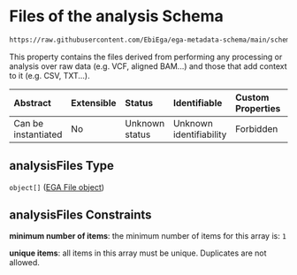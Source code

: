 # Files of the analysis Schema

```txt
https://raw.githubusercontent.com/EbiEga/ega-metadata-schema/main/schemas/EGA.analysis.json#/properties/analysisFiles
```

This property contains the files derived from performing any processing or analysis over raw data (e.g. VCF, aligned BAM...) and those that add context to it (e.g. CSV, TXT...).

| Abstract            | Extensible | Status         | Identifiable            | Custom Properties | Additional Properties | Access Restrictions | Defined In                                                                       |
| :------------------ | :--------- | :------------- | :---------------------- | :---------------- | :-------------------- | :------------------ | :------------------------------------------------------------------------------- |
| Can be instantiated | No         | Unknown status | Unknown identifiability | Forbidden         | Forbidden             | none                | [EGA.analysis.json\*](../../../schemas/EGA.analysis.json "open original schema") |

## analysisFiles Type

`object[]` ([EGA File object](ega-4-defs-ega-file-object.md))

## analysisFiles Constraints

**minimum number of items**: the minimum number of items for this array is: `1`

**unique items**: all items in this array must be unique. Duplicates are not allowed.
